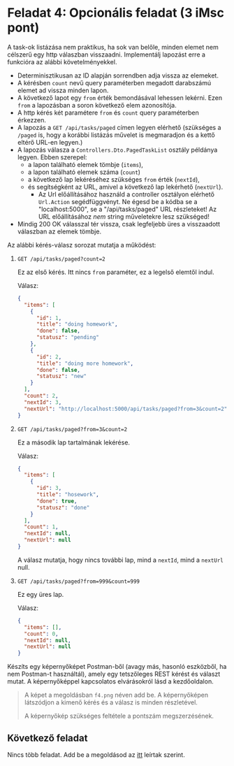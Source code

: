 # Feladat 4: Opcionális feladat (3 iMsc pont)

A task-ok listázása nem praktikus, ha sok van belőle, minden elemet nem célszerű egy http válaszban visszaadni. Implementálj lapozást erre a funkcióra az alábbi követelményekkel.

- Determinisztikusan az ID alapján sorrendben adja vissza az elemeket.
- A kérésben `count` nevű query paraméterben megadott darabszámú elemet ad vissza minden lapon.
- A következő lapot egy `from` érték bemondásával lehessen lekérni. Ezen `from` a lapozásban a soron következő elem azonosítója.
- A http kérés két paramétere `from` és `count` query paraméterben érkezzen.
- A lapozás a `GET /api/tasks/paged` címen legyen elérhető (szükséges a `/paged` is, hogy a korábbi listázás művelet is megmaradjon és a kettő eltérő URL-en legyen.)
- A lapozás válasza a `Controllers.Dto.PagedTaskList` osztály példánya legyen. Ebben szerepel:
  - a lapon található elemek tömbje (`items`),
  - a lapon található elemek száma (`count`)
  - a következő lap lekéréséhez szükséges `from` érték (`nextId`),
  - és segítségként az URL, amivel a következő lap lekérhető (`nextUrl`).
    - Az Url előállításához használd a controller osztályon elérhető `Url.Action` segédfüggvényt. Ne égesd be a kódba se a "localhost:5000", se a "/api/tasks/paged" URL részleteket! Az URL előállításához _nem_ string műveletekre lesz szükséged!
- Mindig 200 OK válasszal tér vissza, csak legfeljebb üres a visszaadott válaszban az elemek tömbje.

Az alábbi kérés-válasz sorozat mutatja a működést:

1. `GET /api/tasks/paged?count=2`

   Ez az első kérés. Itt nincs `from` paraméter, ez a legelső elemtől indul.

   Válasz:

   ```json
   {
     "items": [
       {
         "id": 1,
         "title": "doing homework",
         "done": false,
         "statusz": "pending"
       },
       {
         "id": 2,
         "title": "doing more homework",
         "done": false,
         "statusz": "new"
       }
     ],
     "count": 2,
     "nextId": 3,
     "nextUrl": "http://localhost:5000/api/tasks/paged?from=3&count=2"
   }
   ```

2. `GET /api/tasks/paged?from=3&count=2`

   Ez a második lap tartalmának lekérése.

   Válasz:

   ```json
   {
     "items": [
       {
         "id": 3,
         "title": "hosework",
         "done": true,
         "statusz": "done"
       }
     ],
     "count": 1,
     "nextId": null,
     "nextUrl": null
   }
   ```

   A válasz mutatja, hogy nincs további lap, mind a `nextId`, mind a `nextUrl` null.

3. `GET /api/tasks/paged?from=999&count=999`

   Ez egy üres lap.

   Válasz:

   ```json
   {
     "items": [],
     "count": 0,
     "nextId": null,
     "nextUrl": null
   }
   ```

Készíts egy képernyőképet Postman-ből (avagy más, hasonló eszközből, ha nem Postman-t használtál), amely egy tetszőleges REST kérést és választ mutat. A képernyőképpel kapcsolatos elvárásokról lásd a kezdőoldalon.

> A képet a megoldásban `f4.png` néven add be. A képernyőképen látszódjon a kimenő kérés és a válasz is minden részletével.
>
> A képernyőkép szükséges feltétele a pontszám megszerzésének.

## Következő feladat

Nincs több feladat. Add be a megoldásod az [itt](README.md#végezetül-a-megoldások-feltöltése) leírtak szerint.
